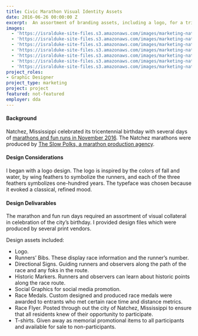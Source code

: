 ```yaml
---
title: Civic Marathon Visual Identity Assets
date: 2016-06-26 00:00:00 Z
excerpt:  An assortment of branding assets, including a logo, for a tricentennial celebration marathon for Natchez, Mississippi.
images:
  - 'https://isralduke-site-files.s3.amazonaws.com/images/marketing-natchez-marathon-designed-isral-duke-0.jpg'
  - 'https://isralduke-site-files.s3.amazonaws.com/images/marketing-natchez-marathon-designed-isral-duke-1.jpg'
  - 'https://isralduke-site-files.s3.amazonaws.com/images/marketing-natchez-marathon-designed-isral-duke-3.jpg'
  - 'https://isralduke-site-files.s3.amazonaws.com/images/marketing-natchez-marathon-designed-isral-duke-5.jpg'
  - 'https://isralduke-site-files.s3.amazonaws.com/images/marketing-natchez-marathon-designed-isral-duke-6.jpg'
  - 'https://isralduke-site-files.s3.amazonaws.com/images/marketing-natchez-marathon-designed-isral-duke-7.jpg'
  - 'https://isralduke-site-files.s3.amazonaws.com/images/marketing-natchez-marathon-designed-isral-duke-2.jpg'
project_roles:
- Graphic Designer
project_type: marketing
project: project
featured: not-featured
employer: dda
---
```

#### Background

Natchez, Mississippi celebrated its tricentennial birthday with several days of <a href="https://thenatchezhalf.itsyourrace.com/event.aspx?id=7774" title="Race Listing for The Natchez Half" target="_blank">marathons and fun runs in November 2016</a>. The Natchez marathons were produced by <a href="https://twitter.com/theslowpolks" title="The Slow Polks" tarhet="_blank">The Slow Polks, a marathon production agency</a>.

#### Design Considerations

I began with a logo design. The logo is inspired by the colors of fall and water, by wing feathers to symbolize the runners, and each of the three feathers symbolizes one-hundred years. The typeface was chosen because it evoked a classical, refined mood.

#### Design Delivarables

The marathon and fun run days required an assortment of visual collateral in celebration of the city’s birthday. I provided design files which were produced by several print vendors.

Design assets included:

- Logo.
- Runners’ Bibs. These display race information and the runner’s number.
- Directional Signs. Guiding runners and observers along the path of the race and any foks in the route.
- Historic Markers. Runners and observers can learn about historic points along the race route.
- Social Graphics for social media promotion.
- Race Medals. Custom designed and produced race medals were awarded to entrants who met certain race time and distance metrics.
- Race Flyer. Posted through out the city of Natchez, Mississippi to ensure that all residents knew of their opportunity to participate.
- T-shirts. Given away as memorial promotional items to all participants and available for sale to non-participants.